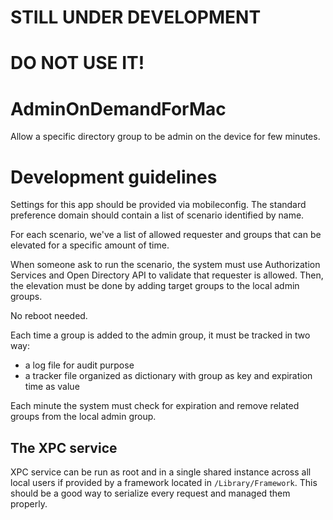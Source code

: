 # STILL UNDER DEVELOPMENT
# DO NOT USE IT!

# AdminOnDemandForMac
Allow a specific directory group to be admin on the device for few minutes.

# Development guidelines

Settings for this app should be provided via mobileconfig. The standard preference domain should contain a list of scenario identified by name.

For each scenario, we've a list of allowed requester and groups that can be elevated for a specific amount of time.

When someone ask to run the scenario, the system must use Authorization Services and Open Directory API to validate that requester is allowed. Then, the elevation must be done by adding target groups to the local admin groups.

No reboot needed.

Each time a group is added to the admin group, it must be tracked in two way:
* a log file for audit purpose
* a tracker file organized as dictionary with group as key and expiration time as value

Each minute the system must check for expiration and remove related groups from the local admin group.

## The XPC service

XPC service can be run as root and in a single shared instance across all local users if provided by a framework located in `/Library/Framework`. This should be a good way to serialize every request and managed them properly.
